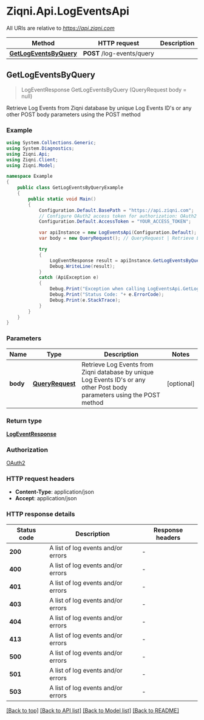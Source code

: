 # Ziqni.Api.LogEventsApi

All URIs are relative to *https://api.ziqni.com*

Method | HTTP request | Description
------------- | ------------- | -------------
[**GetLogEventsByQuery**](LogEventsApi.md#getlogeventsbyquery) | **POST** /log-events/query | 



## GetLogEventsByQuery

> LogEventResponse GetLogEventsByQuery (QueryRequest body = null)



Retrieve Log Events from Ziqni database by unique Log Events ID's or any other POST body parameters using the POST method

### Example

```csharp
using System.Collections.Generic;
using System.Diagnostics;
using Ziqni.Api;
using Ziqni.Client;
using Ziqni.Model;

namespace Example
{
    public class GetLogEventsByQueryExample
    {
        public static void Main()
        {
            Configuration.Default.BasePath = "https://api.ziqni.com";
            // Configure OAuth2 access token for authorization: OAuth2
            Configuration.Default.AccessToken = "YOUR_ACCESS_TOKEN";

            var apiInstance = new LogEventsApi(Configuration.Default);
            var body = new QueryRequest(); // QueryRequest | Retrieve Log Events from Ziqni database by unique Log Events ID's or any other Post body parameters using the POST method (optional) 

            try
            {
                LogEventResponse result = apiInstance.GetLogEventsByQuery(body);
                Debug.WriteLine(result);
            }
            catch (ApiException e)
            {
                Debug.Print("Exception when calling LogEventsApi.GetLogEventsByQuery: " + e.Message );
                Debug.Print("Status Code: "+ e.ErrorCode);
                Debug.Print(e.StackTrace);
            }
        }
    }
}
```

### Parameters


Name | Type | Description  | Notes
------------- | ------------- | ------------- | -------------
 **body** | [**QueryRequest**](QueryRequest.md)| Retrieve Log Events from Ziqni database by unique Log Events ID&#39;s or any other Post body parameters using the POST method | [optional] 

### Return type

[**LogEventResponse**](LogEventResponse.md)

### Authorization

[OAuth2](../README.md#OAuth2)

### HTTP request headers

- **Content-Type**: application/json
- **Accept**: application/json


### HTTP response details
| Status code | Description | Response headers |
|-------------|-------------|------------------|
| **200** | A list of log events and/or errors |  -  |
| **400** | A list of log events and/or errors |  -  |
| **401** | A list of log events and/or errors |  -  |
| **403** | A list of log events and/or errors |  -  |
| **404** | A list of log events and/or errors |  -  |
| **413** | A list of log events and/or errors |  -  |
| **500** | A list of log events and/or errors |  -  |
| **501** | A list of log events and/or errors |  -  |
| **503** | A list of log events and/or errors |  -  |

[[Back to top]](#)
[[Back to API list]](../README.md#documentation-for-api-endpoints)
[[Back to Model list]](../README.md#documentation-for-models)
[[Back to README]](../README.md)

